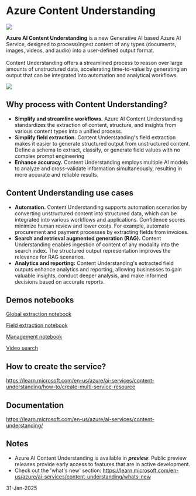 # Azure Content Understanding

<img src="https://cdn.windowsreport.com/wp-content/uploads/2024/11/400-million-2024-11-19T184237.200-700x467.jpg">

**Azure AI Content Understanding** is a new Generative AI based Azure AI Service, designed to process/ingest content of any types (documents, images, videos, and audio) into a user-defined output format.<br><br>
Content Understanding offers a streamlined process to reason over large amounts of unstructured data, accelerating time-to-value by generating an output that can be integrated into automation and analytical workflows.<br>

<img src="https://learn.microsoft.com/en-us/azure/ai-services/content-understanding/media/overview/overview-flow.png">

## Why process with Content Understanding?
- **Simplify and streamline workflows.** Azure AI Content Understanding standardizes the extraction of content, structure, and insights from various content types into a unified process.
- **Simplify field extraction.** Content Understanding's field extraction makes it easier to generate structured output from unstructured content. Define a schema to extract, classify, or generate field values with no complex prompt engineering
- **Enhance accuracy.** Content Understanding employs multiple AI models to analyze and cross-validate information simultaneously, resulting in more accurate and reliable results.

## Content Understanding use cases
- **Automation.** Content Understanding supports automation scenarios by converting unstructured content into structured data, which can be integrated into various workflows and applications. Confidence scores minimize human review and lower costs. For example, automate procurement and payment processes by extracting fields from invoices.
- **Search and retrieval augmented generation (RAG).** Content Understanding enables ingestion of content of any modality into the search index. The structured output representation improves the relevance for RAG scenarios.
- **Analytics and reporting:** Content Understanding's extracted field outputs enhance analytics and reporting, allowing businesses to gain valuable insights, conduct deeper analysis, and make informed decisions based on accurate reports.

## Demos notebooks

<a href="Azure%20AI%20Content%20Understanding.ipynb">Global extraction notebook</a>
<br>

<a href="Azure%20AI%20Content%20Understanding%20-%20Field%20extraction.ipynb">Field extraction notebook</a>
<br>

<a href="Azure%20AI%20Content%20Understanding%20-%20Management.ipynb">Management notebook</a>
<br>

<a href="Azure%20AI%20Content%20Understanding%20-%20Video%20analysis%20with%20AI%20Search.ipynb">Video search</a>
<br>

## How to create the service?
https://learn.microsoft.com/en-us/azure/ai-services/content-understanding/how-to/create-multi-service-resource

## Documentation
https://learn.microsoft.com/en-us/azure/ai-services/content-understanding/

## Notes
- Azure AI Content Understanding is available in ***preview***. Public preview releases provide early access to features that are in active development.
- Check out the 'what's new' section: https://learn.microsoft.com/en-us/azure/ai-services/content-understanding/whats-new

31-Jan-2025
